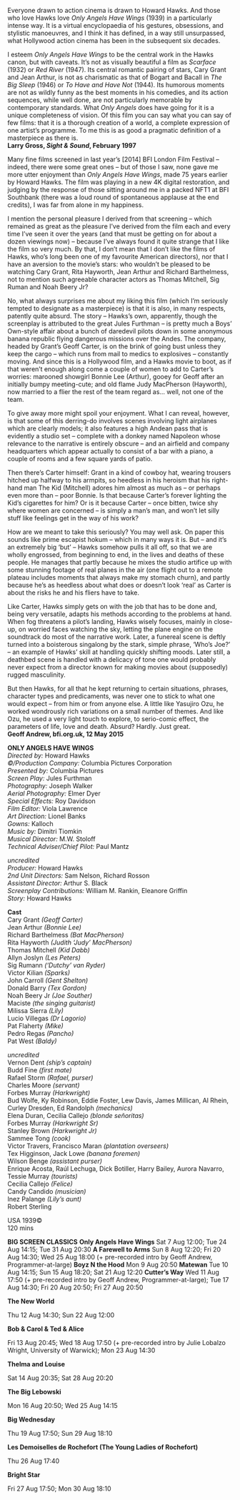 

Everyone drawn to action cinema is drawn to Howard Hawks. And those who love Hawks love _Only Angels Have Wings_ (1939) in a particularly intense way.  It is a virtual encyclopaedia of his gestures, obsessions, and stylistic manoeuvres, and I think it has defined, in a way still unsurpassed, what Hollywood action cinema has been in the subsequent six decades.

I esteem _Only Angels Have Wings_ to be the central work in the Hawks canon, but with caveats. It’s not as visually beautiful a film as _Scarface_ (1932) or _Red River_ (1947). Its central romantic pairing of stars, Cary Grant and Jean Arthur, is not as charismatic as that of Bogart and Bacall in _The Big Sleep_ (1946) or  _To Have and Have Not_ (1944). Its humorous moments are not as wildly funny as the best moments in his comedies, and its action sequences, while well done, are not particularly memorable by contemporary standards. What _Only Angels_ does have going for it is a unique completeness of vision. Of this film you can say what you can say of few films: that it is a thorough creation of a world, a complete expression of one artist’s programme. To me this is as good a pragmatic definition of a masterpiece as there is.<br>
**Larry Gross, _Sight & Sound_, February 1997**

Many fine films screened in last year’s [2014] BFI London Film Festival – indeed, there were some great ones – but of those I saw, none gave me more utter enjoyment than _Only Angels Have Wings_, made 75 years earlier by Howard Hawks. The film was playing in a new 4K digital restoration, and judging by the response of those sitting around me in a packed NFT1 at  BFI Southbank (there was a loud round of spontaneous applause at the end credits), I was far from alone in my happiness.

I mention the personal pleasure I derived from that screening – which remained as great as the pleasure I’ve derived from the film each and every time I’ve seen it over the years (and that must be getting on for about a dozen viewings now) – because I’ve always found it quite strange that I like the film so very much. By that, I don’t mean that I don’t like the films of Hawks, who’s long been one of my favourite American directors), nor that I have an aversion to the movie’s stars: who wouldn’t be pleased to be watching Cary Grant, Rita Hayworth, Jean Arthur and Richard Barthelmess, not to mention such agreeable character actors as Thomas Mitchell, Sig Ruman and Noah  Beery Jr?

No, what always surprises me about my liking this film (which I’m seriously tempted to designate as a masterpiece) is that it is also, in many respects, patently quite absurd. The story – Hawks’s own, apparently, though the screenplay is attributed to the great Jules Furthman – is pretty much a Boys’ Own-style affair about a bunch of daredevil pilots down in some anonymous banana republic flying dangerous missions over the Andes. The company, headed by Grant’s Geoff Carter, is on the brink of going bust unless they keep the cargo – which runs from mail to medics to explosives – constantly moving. And since this is a Hollywood film, and a Hawks movie to boot, as if that weren’t enough along come a couple of women to add to Carter’s worries: marooned showgirl Bonnie Lee (Arthur), gooey for Geoff after an initially bumpy meeting-cute; and old flame Judy MacPherson (Hayworth), now married to a flier the rest of the team regard as… well, not one of the team.

To give away more might spoil your enjoyment. What I can reveal, however, is that some of this derring-do involves scenes involving light airplanes which are clearly models; it also features a high Andean pass that is evidently a studio set – complete with a donkey named Napoleon whose relevance to the narrative is entirely obscure – and an airfield and company headquarters which appear actually to consist of a bar with a piano, a couple of rooms and a few square yards of patio.

Then there’s Carter himself: Grant in a kind of cowboy hat, wearing trousers hitched up halfway to his armpits, so heedless in his heroism that his right-hand man The Kid (Mitchell) adores him almost as much as – or perhaps even more than – poor Bonnie. Is that because Carter’s forever lighting the Kid’s cigarettes for him? Or is it because Carter – once bitten, twice shy where women are concerned – is simply a man’s man, and won’t let silly stuff like feelings get in the way of his work?

How are we meant to take this seriously? You may well ask. On paper this sounds like prime escapist hokum – which in many ways it is. But – and it’s an extremely big ‘but’ – Hawks somehow pulls it all off, so that we are wholly engrossed, from beginning to end, in the lives and deaths of these people.  He manages that partly because he mixes the studio artifice up with some stunning footage of real planes in the air (one flight out to a remote plateau includes moments that always make my stomach churn), and partly because he’s as heedless about what does or doesn’t look ‘real’ as Carter is about the risks he and his fliers have to take.

Like Carter, Hawks simply gets on with the job that has to be done and, being very versatile, adapts his methods according to the problems at hand. When fog threatens a pilot’s landing, Hawks wisely focuses, mainly in close-up, on worried faces watching the sky, letting the plane engine on the soundtrack do most of the narrative work. Later, a funereal scene is deftly turned into a boisterous singalong by the stark, simple phrase, ‘Who’s Joe?’ – an example of Hawks’ skill at handling quickly shifting moods. Later still, a deathbed scene is handled with a delicacy of tone one would probably never expect from a director known for making movies about (supposedly) rugged masculinity.

But then Hawks, for all that he kept returning to certain situations, phrases, character types and predicaments, was never one to stick to what one would expect – from him or from anyone else. A little like Yasujiro Ozu, he worked wondrously rich variations on a small number of themes. And like Ozu, he used a very light touch to explore, to serio-comic effect, the parameters of life, love and death. Absurd? Hardly. Just great.<br>
**Geoff Andrew, bfi.org.uk, 12 May 2015**<br>



**ONLY ANGELS HAVE WINGS**<br>
_Directed by:_ Howard Hawks<br>
_©/Production Company:_ Columbia Pictures Corporation<br>
_Presented by:_ Columbia Pictures<br>
_Screen Play:_ Jules Furthman<br>
_Photography:_ Joseph Walker<br>
_Aerial Photography:_ Elmer Dyer<br>
_Special Effects:_ Roy Davidson<br>
_Film Editor:_ Viola Lawrence<br>
_Art Direction:_ Lionel Banks<br>
_Gowns:_ Kalloch<br>
_Music by:_ Dimitri Tiomkin<br>
_Musical Director:_ M.W. Stoloff<br>
_Technical Adviser/Chief Pilot:_ Paul Mantz<br>

_uncredited_<br>
_Producer:_ Howard Hawks<br>
_2nd Unit Directors:_ Sam Nelson, Richard Rosson<br>
_Assistant Director:_ Arthur S. Black<br>
_Screenplay Contributions:_ William M. Rankin, Eleanore Griffin<br>
_Story:_ Howard Hawks  

**Cast**<br>
Cary Grant _(Geoff Carter)_<br>
Jean Arthur _(Bonnie Lee)_<br>
Richard Barthelmess _(Bat MacPherson)_<br>
Rita Hayworth _(Judith ‘Judy’ MacPherson)_<br>
Thomas Mitchell _(Kid Dabb)_<br>
Allyn Joslyn _(Les Peters)_<br>
Sig Rumann _(‘Dutchy’ van Ryder)_<br>
Victor Kilian _(Sparks)_<br>
John Carroll _(Gent Shelton)_<br>
Donald Barry _(Tex Gordon)_<br>
Noah Beery Jr _(Joe Souther)_<br>
Maciste _(the singing guitarist)_<br>
Milissa Sierra _(Lily)_<br>
Lucio Villegas _(Dr Lagorio)_<br>
Pat Flaherty _(Mike)_<br>
Pedro Regas _(Pancho)_<br>
Pat West _(Baldy)_<br>

_uncredited_<br>
Vernon Dent _(ship’s captain)_<br>
Budd Fine _(first mate)_<br>
Rafael Storm _(Rafael, purser)_<br>
Charles Moore _(servant)_<br>
Forbes Murray _(Harkwright)_<br>
Bud Wolfe, Ky Robinson, Eddie Foster, Lew Davis, James Millican, Al Rhein, Curley Dresden, Ed Randolph _(mechanics)_<br>
Elena Duran, Cecilia Callejo _(blonde señoritas)_<br>
Forbes Murray _(Harkwright Sr)_<br>
Stanley Brown _(Harkwright Jr)_<br>
Sammee Tong _(cook)_<br>
Victor Travers, Francisco Maran _(plantation overseers)_<br>
Tex Higginson, Jack Lowe _(banana foremen)_<br>
Wilson Benge _(assistant purser)_<br>
Enrique Acosta, Raúl Lechuga, Dick Botiller, Harry Bailey, Aurora Navarro, Tessie Murray _(tourists)_<br>
Cecilia Callejo _(Felice)_<br>
Candy Candido _(musician)_<br>
Inez Palange _(Lily’s aunt)_<br>
Robert Sterling<br>

USA 1939©<br>
120 mins<br>


**BIG SCREEN CLASSICS**
**Only Angels Have Wings**
Sat 7 Aug 12:00; Tue 24 Aug 14:15; Tue 31 Aug 20:30
**A Farewell to Arms**
Sun 8 Aug 12:20; Fri 20 Aug 14:30; Wed 25 Aug 18:00 (+ pre-recorded intro by Geoff Andrew, Programmer-at-large)
**Boyz N the Hood**
Mon 9 Aug 20:50
**Matewan**
Tue 10 Aug 14:15; Sun 15 Aug 18:20; Sat 21 Aug 12:20
**Cutter’s Way**
Wed 11 Aug 17:50 (+ pre-recorded intro by Geoff Andrew, Programmer-at-large); Tue 17 Aug 14:30; Fri 20 Aug 20:50; Fri 27 Aug 20:50

**The New World**

Thu 12 Aug 14:30; Sun 22 Aug 12:00

**Bob & Carol & Ted & Alice**

Fri 13 Aug 20:45; Wed 18 Aug 17:50 (+ pre-recorded intro by Julie Lobalzo Wright, University of Warwick); Mon 23 Aug 14:30

**Thelma and Louise**

Sat 14 Aug 20:35; Sat 28 Aug 20:20

**The Big Lebowski**

Mon 16 Aug 20:50; Wed 25 Aug 14:15

**Big Wednesday**

Thu 19 Aug 17:50; Sun 29 Aug 18:10

**Les Demoiselles de Rochefort (The Young Ladies of Rochefort)**

Thu 26 Aug 17:40

**Bright Star**

Fri 27 Aug 17:50; Mon 30 Aug 18:10
<!--stackedit_data:
eyJoaXN0b3J5IjpbLTQyMTc4MTg0XX0=
-->